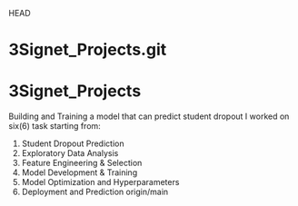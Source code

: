 HEAD
# 3Signet_Projects.git
# 3Signet_Projects
Building and Training a model that can predict student dropout
I worked on six(6) task starting from:
1. Student Dropout Prediction
2. Exploratory Data Analysis
3. Feature Engineering & Selection
4. Model Development & Training
5. Model Optimization and Hyperparameters
6. Deployment and Prediction
origin/main
